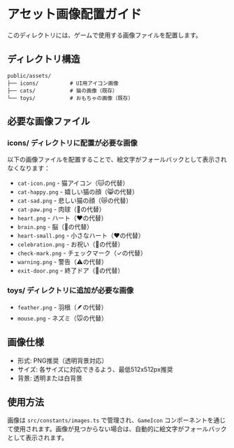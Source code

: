 # アセット画像配置ガイド

このディレクトリには、ゲームで使用する画像ファイルを配置します。

## ディレクトリ構造

```
public/assets/
├── icons/          # UI用アイコン画像
├── cats/           # 猫の画像（既存）
└── toys/           # おもちゃの画像（既存）
```

## 必要な画像ファイル

### icons/ ディレクトリに配置が必要な画像

以下の画像ファイルを配置することで、絵文字がフォールバックとして表示されなくなります：

- `cat-icon.png` - 猫アイコン（🐱の代替）
- `cat-happy.png` - 嬉しい猫の顔（😸の代替）
- `cat-sad.png` - 悲しい猫の顔（😿の代替）
- `cat-paw.png` - 肉球（🐾の代替）
- `heart.png` - ハート（❤️の代替）
- `brain.png` - 脳（🧠の代替）
- `heart-small.png` - 小さなハート（♥の代替）
- `celebration.png` - お祝い（🎉の代替）
- `check-mark.png` - チェックマーク（✓の代替）
- `warning.png` - 警告（⚠️の代替）
- `exit-door.png` - 終了ドア（🚪の代替）

### toys/ ディレクトリに追加が必要な画像

- `feather.png` - 羽根（🪶の代替）
- `mouse.png` - ネズミ（🐭の代替）

## 画像仕様

- 形式: PNG推奨（透明背景対応）
- サイズ: 各サイズに対応できるよう、最低512x512px推奨
- 背景: 透明または白背景

## 使用方法

画像は `src/constants/images.ts` で管理され、`GameIcon` コンポーネントを通じて使用されます。画像が見つからない場合は、自動的に絵文字がフォールバックとして表示されます。